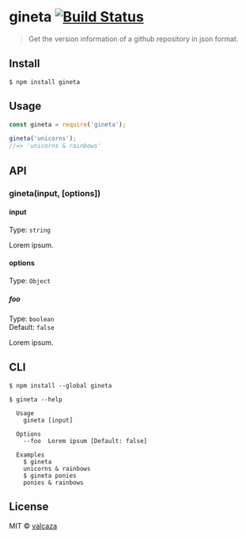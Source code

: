 # gineta [![Build Status](https://travis-ci.org/lts-beratung/gineta.svg?branch=master)](https://travis-ci.org/lts-beratung/gineta)

> Get the version information of a github repository in json format.


## Install

```
$ npm install gineta
```


## Usage

```js
const gineta = require('gineta');

gineta('unicorns');
//=> 'unicorns & rainbows'
```


## API

### gineta(input, [options])

#### input

Type: `string`

Lorem ipsum.

#### options

Type: `Object`

##### foo

Type: `boolean`<br>
Default: `false`

Lorem ipsum.


## CLI

```
$ npm install --global gineta
```

```
$ gineta --help

  Usage
    gineta [input]

  Options
    --foo  Lorem ipsum [Default: false]

  Examples
    $ gineta
    unicorns & rainbows
    $ gineta ponies
    ponies & rainbows
```


## License

MIT © [valcaza](https://lts-beratung.de)
